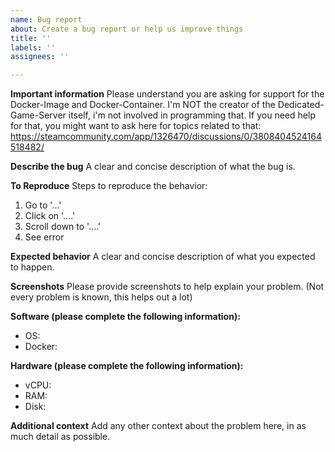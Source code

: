 ```yaml
---
name: Bug report
about: Create a bug report or help us improve things
title: ''
labels: ''
assignees: ''

---
```


**Important information**
Please understand you are asking for support for the Docker-Image and Docker-Container. I'm NOT the creator of the Dedicated-Game-Server itself, i'm not involved in programming that. If you need help for that, you might want to ask here for topics related to that: https://steamcommunity.com/app/1326470/discussions/0/3808404524164518482/ 

**Describe the bug**
A clear and concise description of what the bug is. 

**To Reproduce**
Steps to reproduce the behavior:
1. Go to '...'
2. Click on '....'
3. Scroll down to '....'
4. See error

**Expected behavior**
A clear and concise description of what you expected to happen.

**Screenshots**
Please provide screenshots to help explain your problem. (Not every problem is known, this helps out a lot)

**Software (please complete the following information):**
 - OS: 
 - Docker: 

**Hardware (please complete the following information):**
 - vCPU: 
 - RAM: 
 - Disk: 

**Additional context**
Add any other context about the problem here, in as much detail as possible.
